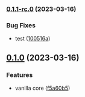 ### [0.1.1-rc.0](https://github.com/thihathit/rutter/compare/v0.1.0...v0.1.1-rc.0) (2023-03-16)


### Bug Fixes

* test ([100516a](https://github.com/thihathit/rutter/commit/100516ae31ec71f9b8ea6361ff65d0714d61e614))

## [0.1.0](https://github.com/thihathit/rutter/compare/f5a60b531964b1374e990cebe49f33568e22075f...v0.1.0) (2023-03-16)


### Features

* vanilla core ([f5a60b5](https://github.com/thihathit/rutter/commit/f5a60b531964b1374e990cebe49f33568e22075f))

